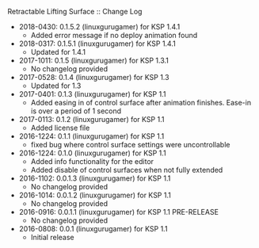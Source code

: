 Retractable Lifting Surface :: Change Log

* 2018-0430: 0.1.5.2 (linuxgurugamer) for KSP 1.4.1
	+ Added error message if no deploy animation found
* 2018-0317: 0.1.5.1 (linuxgurugamer) for KSP 1.4.1
	+ Updated for 1.4.1
* 2017-1011: 0.1.5 (linuxgurugamer) for KSP 1.3.1
	+ No changelog provided
* 2017-0528: 0.1.4 (linuxgurugamer) for KSP 1.3
	+ Updated for 1.3
* 2017-0401: 0.1.3 (linuxgurugamer) for KSP 1.1
	+ Added easing in of control surface after animation finishes.  Ease-in is over a period of 1 second
* 2017-0113: 0.1.2 (linuxgurugamer) for KSP 1.1
	+ Added license file
* 2016-1224: 0.1.1 (linuxgurugamer) for KSP 1.1
	+ fixed bug where control surface settings were uncontrollable
* 2016-1224: 0.1.0 (linuxgurugamer) for KSP 1.1
	+ Added info functionality for the editor
	+ Added disable of control surfaces when not fully extended
* 2016-1102: 0.0.1.3 (linuxgurugamer) for KSP 1.1
	+ No changelog provided
* 2016-1014: 0.0.1.2 (linuxgurugamer) for KSP 1.1
	+ No changelog provided
* 2016-0916: 0.0.1.1 (linuxgurugamer) for KSP 1.1 PRE-RELEASE
	+ No changelog provided
* 2016-0808: 0.0.1 (linuxgurugamer) for KSP 1.1
	+ Initial release

